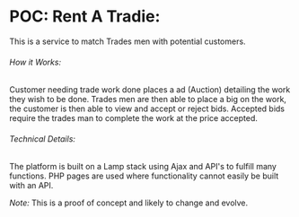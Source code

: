 # POC: Rent A Tradie:

This is a service to match Trades men with potential customers.

###### How it Works:
Customer needing trade work done places a ad (Auction) detailing the work they wish to be done.
Trades men are then able to place a big on the work, the customer is then able to view and accept or reject bids. Accepted bids require the trades man to complete the work at the price accepted.

###### Technical Details:
The platform is built on a Lamp stack using Ajax and API's to fulfill many functions.
PHP pages are used where functionality cannot easily be built with an API.


*Note:* This is a proof of concept and likely to change and evolve. 
